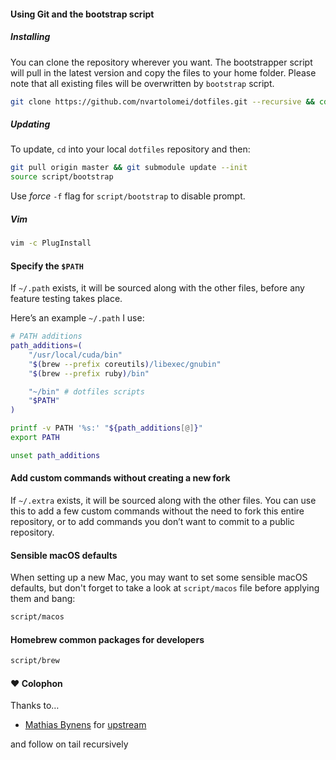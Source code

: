 #### Using Git and the bootstrap script

##### Installing

You can clone the repository wherever you want. The bootstrapper script will
pull in the latest version and copy the files to your home folder. Please note
that all existing files will be overwritten by `bootstrap` script.

```bash
git clone https://github.com/nvartolomei/dotfiles.git --recursive && cd dotfiles && source script/bootstrap
```

##### Updating

To update, `cd` into your local `dotfiles` repository and then:

```bash
git pull origin master && git submodule update --init
source script/bootstrap
```

Use *force* `-f` flag for `script/bootstrap` to disable prompt.

##### Vim

```bash
vim -c PlugInstall
```

#### Specify the `$PATH`

If `~/.path` exists, it will be sourced along with the other files, before any feature testing takes place.

Here’s an example `~/.path` I use:

```bash
# PATH additions
path_additions=(
    "/usr/local/cuda/bin"
    "$(brew --prefix coreutils)/libexec/gnubin"
    "$(brew --prefix ruby)/bin"

    "~/bin" # dotfiles scripts
    "$PATH"
)

printf -v PATH '%s:' "${path_additions[@]}"
export PATH

unset path_additions
```

#### Add custom commands without creating a new fork

If `~/.extra` exists, it will be sourced along with the other files.
You can use this to add a few custom commands without the need to fork this
entire repository, or to add commands you don’t want to commit to a public
repository.

#### Sensible macOS defaults

When setting up a new Mac, you may want to set some sensible macOS defaults,
but don't forget to take a look at `script/macos` file before applying them and bang:

```bash
script/macos
```

#### Homebrew common packages for developers

```bash
script/brew
```

#### ♥ Colophon

Thanks to…

* [Mathias Bynens](http://mathiasbynens.be/) for [upstream](https://github.com/mathiasbynens/dotfiles)

and follow on tail recursively
